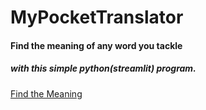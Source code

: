 # MyPocketTranslator
#### Find the meaning of any word you tackle
##### with this simple python(streamlit) program.
[Find the Meaning](https://share.streamlit.io/aditya-patwa/mypockettranslator/main/main.py)
